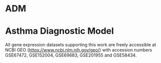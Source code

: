 # ADM
# Asthma Diagnostic Model
All gene expression datasets supporting this work are freely accessible at NCBI GEO (https://www.ncbi.nlm.nih.gov/geo/) with accession numbers GSE67472, GSE152004, GSE69683, GSE201955 and GSE58434.

